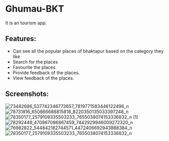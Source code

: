 # Ghumau-BKT
It is an tourism app.

## Features:
* Can see all the popular places of bhaktapur based on the category they like
* Search for the places
* Favourite the places
* Provide feedback of the places. 
* View feedback of the places.

## Screenshots:
![73482686_537742346773657_7819771583446122496_n](https://user-images.githubusercontent.com/43606623/170808575-13b8ac29-130e-426e-9f07-34e78eb01ed1.jpg)
![78731816_650866688815818_8220350135033397248_n](https://user-images.githubusercontent.com/43606623/170808576-38b29964-5eaa-48e2-a6db-44043889ef37.png)
![78350177_2579109335503233_7655038074153336832_n (1)](https://user-images.githubusercontent.com/43606623/170808581-12f50f76-f510-4755-84f4-53db9745e13f.png)
![78292449_470967086867459_7442929946009272320_n](https://user-images.githubusercontent.com/43606623/170808586-6c251e2a-338f-4999-9684-3165c9110e6b.png)
![76982822_544842182744571_4472406692943888384_n](https://user-images.githubusercontent.com/43606623/170808587-b107b074-a16b-4e03-9f4a-06d0b5443a98.png)
![78350177_2579109335503233_7655038074153336832_n](https://user-images.githubusercontent.com/43606623/170808588-84c026fe-0e9a-4d55-b155-8a4680b58f47.png)
